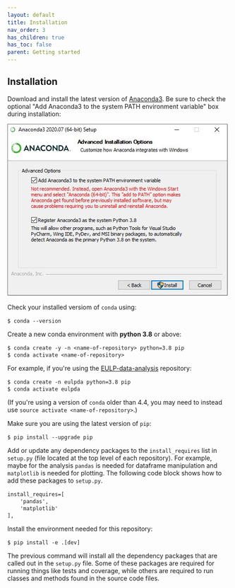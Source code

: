 ```yaml
---
layout: default
title: Installation
nav_order: 3
has_children: true
has_toc: false
parent: Getting started
---
```


Installation
------------
Download and install the latest version of [Anaconda3](https://www.anaconda.com/products/individual). Be sure to check the optional "Add Anaconda3 to the system PATH environment variable" box during installation:

![image](images/anaconda3setup.jpg)

Check your installed versiom of `conda` using:
```
$ conda --version
```

Create a new conda environment with **python 3.8** or above:
```
$ conda create -y -n <name-of-repository> python=3.8 pip
$ conda activate <name-of-repository>
```

For example, if you're using the [EULP-data-analysis](https://github.com/NREL/EULP-data-analysis) repository:
```
$ conda create -n eulpda python=3.8 pip
$ conda activate eulpda
```

(If you're using a version of `conda` older than 4.4, you may need to instead use `source activate <name-of-repository>`.)

Make sure you are using the latest version of `pip`:
```
$ pip install --upgrade pip
```

Add or update any dependency packages to the `install_requires` list in `setup.py` (file located at the top level of each repository). For example, maybe for the analysis `pandas` is needed for dataframe manipulation and `matplotlib` is needed for plotting. The following code block shows how to add these packages to `setup.py`.
```
install_requires=[
    'pandas',
    'matplotlib'
],
```

Install the environment needed for this repository:
```
$ pip install -e .[dev]
```

The previous command will install all the dependency packages that are called out in the `setup.py` file. Some of these packages are required for running things like tests and coverage, while others are required to run classes and methods found in the source code files. 
